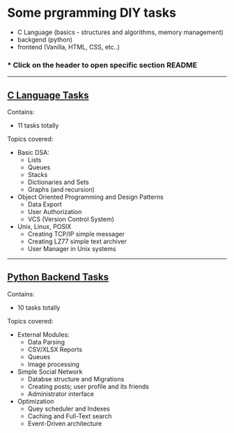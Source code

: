 # Some prgramming DIY tasks

* C Language (basics - structures and algorithms, memory management)
* backgend (python)
* frontend (Vanilla, HTML, CSS, etc..)

### \* Click on the header to open specific section README 

---

## [C Language Tasks](c_labs/README.md)
Contains:
* 11 tasks totally

Topics covered:
* Basic DSA:
    * Lists
    * Queues
    * Stacks
    * Dictionaries and Sets
    * Graphs (and recursion)
* Object Oriented Programming and Design Patterns
    * Data Export
    * User Authorization
    * VCS (Version Control System)
* Unix, Linux, POSIX
    * Creating TCP/IP simple messager
    * Creating LZ77 simple text archiver
    * User Manager in Unix systems 


---
## [Python Backend Tasks](backend_labs/README.md)
Contains:
* 10 tasks totally

Topics covered:
* External Modules:
    * Data Parsing
    * CSV/XLSX Reports
    * Queues
    * Image processing
* Simple Social Network
    * Databse structure and Migrations
    * Creating posts; user profile and its friends
    * Administrator interface
* Optimization
    * Quey scheduler and Indexes
    * Caching and Full-Text search
    * Event-Driven architecture

